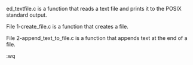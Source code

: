 ed_textfile.c is a function that reads a text file and prints it to the POSIX standard output.



File 1-create_file.c is a function that creates a file.



File 2-append_text_to_file.c is a function that appends text at the end of a file.


:wq

